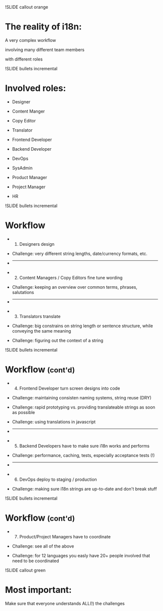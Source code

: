 !SLIDE callout orange

# The reality of i18n: #

A very complex workflow

involving many different team members

with different roles



!SLIDE bullets incremental

# Involved roles: #

* Designer

* Content Manger

* Copy Editor

* Translator

* Frontend Developer

* Backend Developer

* DevOps

* SysAdmin

* Product Manager

* Project Manager

* HR


!SLIDE bullets incremental

# Workflow #

* 1) Designers design

* Challenge: very different string lengths, date/currency formats, etc.

* ________________

* 2) Content Managers / Copy Editors fine tune wording

* Challenge: keeping an overview over common terms, phrases, salutations

* ________________

* 3) Translators translate

* Challenge: big constrains on string length or sentence structure, while conveying the same meaning

* Challenge: figuring out the context of a string



!SLIDE bullets incremental

# Workflow <small>(cont'd)</small> #

* 4) Frontend Developer turn screen designs into code

* Challenge: maintaining consisten naming systems, string reuse (DRY)

* Challenge: rapid prototyping vs. providing translateable strings as soon as possible

* Challenge: using translations in javascript

* ________________

* 5) Backend Developers have to make sure i18n works and performs

* Challenge: performance, caching, tests, especially acceptance tests (!)

* ________________

* 6) DevOps deploy to staging / production

* Challenge: making sure i18n strings are up-to-date and don't break stuff



!SLIDE bullets incremental

# Workflow <small>(cont'd)</small> #

* 7) Product/Project Managers have to coordinate

* Challenge: see all of the above

* Challenge: for 12 languages you easly have 20+ people involved that need to be coordinated



!SLIDE callout green

# Most important: #

Make sure that everyone understands ALL(!) the challenges
